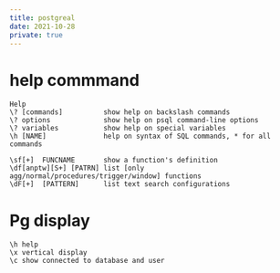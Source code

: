 ```yaml
---
title: postgreal 
date: 2021-10-28
private: true
---
```

# help commmand
    Help
    \? [commands]          show help on backslash commands
    \? options             show help on psql command-line options
    \? variables           show help on special variables
    \h [NAME]              help on syntax of SQL commands, * for all commands

    \sf[+]  FUNCNAME       show a function's definition
    \df[anptw][S+] [PATRN] list [only agg/normal/procedures/trigger/window] functions
    \dF[+]  [PATTERN]      list text search configurations

# Pg display

    \h help
    \x vertical display
    \c show connected to database and user 